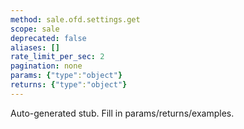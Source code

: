 ```yaml
---
method: sale.ofd.settings.get
scope: sale
deprecated: false
aliases: []
rate_limit_per_sec: 2
pagination: none
params: {"type":"object"}
returns: {"type":"object"}
---
```


Auto-generated stub. Fill in params/returns/examples.

